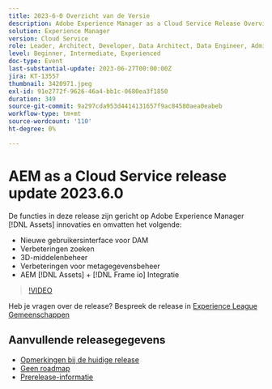 ```yaml
---
title: 2023-6-0 Overzicht van de Versie
description: Adobe Experience Manager as a Cloud Service Release Overview Video 2023.6.0 De functies in deze release zijn gericht op Experience Manager Assets-innovaties en bevatten de volgende functies - Nieuwe gebruikersinterface voor DAM Search Enhancements 3D-verbeteringen in assetbeheer AEM [!DNL Assets] + [!DNL Frame io]  Integratie
solution: Experience Manager
version: Cloud Service
role: Leader, Architect, Developer, Data Architect, Data Engineer, Admin, User
level: Beginner, Intermediate, Experienced
doc-type: Event
last-substantial-update: 2023-06-27T00:00:00Z
jira: KT-13557
thumbnail: 3420971.jpeg
exl-id: 91e2772f-9626-46a4-bb1c-0680ea3f1850
duration: 349
source-git-commit: 9a297cda953d4414131657f9ac84580aea0eabeb
workflow-type: tm+mt
source-wordcount: '110'
ht-degree: 0%

---
```


# AEM as a Cloud Service release update 2023.6.0


De functies in deze release zijn gericht op Adobe Experience Manager [!DNL Assets] innovaties en omvatten het volgende:

* Nieuwe gebruikersinterface voor DAM
* Verbeteringen zoeken
* 3D-middelenbeheer
* Verbeteringen voor metagegevensbeheer
* AEM [!DNL Assets] + [!DNL Frame io] Integratie

>[!VIDEO](https://video.tv.adobe.com/v/3420971/?learn=on)


Heb je vragen over de release?  Bespreek de release in [Experience League Gemeenschappen](https://adobe.ly/444zA4U)

## Aanvullende releasegegevens

* [Opmerkingen bij de huidige release](https://experienceleague.adobe.com/docs/experience-manager-cloud-service/content/release-notes/home.html)
* [Geen roadmap](https://experienceleague.adobe.com/docs/experience-manager-release-information/aem-release-updates/update-releases-roadmap.html)
* [Prerelease-informatie](https://experienceleague.adobe.com/docs/experience-manager-cloud-service/content/release-notes/prerelease.html)
